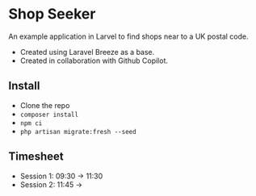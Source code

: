 # Shop Seeker

An example application in Larvel to find shops near to a UK postal code.

-   Created using Laravel Breeze as a base.
-   Created in collaboration with Github Copilot.

## Install

-   Clone the repo
-   `composer install`
-   `npm ci`
-   `php artisan migrate:fresh --seed`

## Timesheet

-   Session 1: 09:30 -> 11:30
-   Session 2: 11:45 ->
